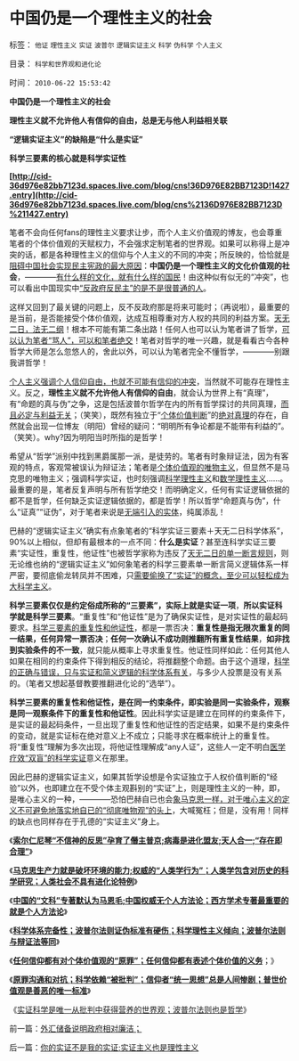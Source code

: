 # 中国仍是一个理性主义的社会

标签： `他证` `理性主义` `实证` `波普尔` `逻辑实证主义` `科学` `伪科学` `个人主义` 

目录： `科学和世界观和进化论`

时间： `2010-06-22 15:53:42`

**中国仍是一个理性主义的社会**

**理性主义就不允许他人有信仰的自由，总是无与他人利益相关联**

**“逻辑实证主义”的缺陷是“什么是实证”**

**科学三要素的核心就是科学实证性**

**[http://cid-36d976e82bb7123d.spaces.live.com/blog/cns!36D976E82BB7123D!1427.entry](http://cid-36d976e82bb7123d.spaces.live.com/blog/cns%2136D976E82BB7123D%211427.entry)**

笔者不会向任何fans的理性主义要求让步，而个人主义价值观的博友，也会尊重笔者的个体价值观的天赋权力，不会强求定制笔者的世界观。如果可以称得上是冲突的话，都是各种理性主义的信仰与个人主义的不同的冲突；所反映的，恰恰就是[阻碍中国社会实现民主宪政的最大原因](../../../2010/1/14/中国传统文化不相容于民主社会的两种价值观.md)：**中国仍是一个理性主义的文化价值观的社会**，————[有什么样的文化，就有什么样的国民](../../../2010/3/3/《大义觉迷录》监督舆论.md)！由这种似有似无的“冲突”，也可以看出中国现实中[“反政府反民主”的是不是很普通的人](../../../2010/3/2/“反科学反民主的敌人”可能只是普通“人”.md)。

这样又回到了最关键的问题上，反不反政府那是将来可能时；（再说啦），最重要的是当前，是否能接受个体价值观，达成互相尊重对方人权的共同的利益方案。[天无二日，法无二纲](../../../2010/6/11/“天无二日，法无二纲”单一断言规则.md)！根本不可能有第二条出路！任何人也可以认为笔者讲了哲学，[可以认为笔者“骂人”，可以和笔者绝交](../../../2010/2/22/民主派哲学家不要再掺乎“中国特色的人权”.md)！笔者对哲学的唯一兴趣，就是看看古今各种哲学大师是怎么忽悠人的，舍此以外，可以认为笔者完全不懂哲学，————别跟我讲哲学！

[个人主义强调个人信仰自由，也就不可能有信仰的冲突](../../../2009/10/28/人权和宗教信仰自由和播道和启蒙.md)，当然就不可能存在理性主义。反之，**理性主义就不允许他人有信仰的自由**，就会认为世界上有“真理”，有“命题的真与伪”之争，这是包括波普尔哲学在内的所有哲学探讨的共同真理，[而且必定与利益无关](../../../2010/3/9/没有利益就没有科学.md)；（笑笑），既然有独立于“[个体价值判断](../../../2010/1/21/人权是价值判断的原子单位.md)”的[绝对真理](../../../2009/6/25/MyGod!我的上帝！绝对的真理存在吗？.md)的存在，自然就会出现一位博友（明阳）曾经的疑问：“明明所有争论都是不能带有利益的”。（笑笑）。why?因为明阳当时所指的是哲学！

希望从“哲学”派别中找到黑爵属那一派，是徒劳的。笔者有时象辩证法，因为有客观的特点，客观常被误认为辩证法；笔者是[个体价值观的唯物主义](http://blog.sina.com.cn/s/blog_5563a64d0100f8ud.html)，但显然不是马克思的唯物主义；强调科学实证，也时刻强调[科学理性主义](../../../2010/3/13/科学作为哲学使用就不再是科学.md)和[数学理性主义](../../../2010/6/12/科学和民主属于普罗大众而非仅是“数学家”.md)……。最重要的是，笔者反复声明与所有哲学绝交！而明确定义，任何有实证逻辑依据的都不是哲学，任何缺乏实证逻辑依据的，都是哲学！所以哲学“命题真与伪”，什么“证真”“证伪”，对于笔者来说是[无端引入的实体](../../../2010/1/5/存实除虚的奥卡姆剃刀法则.md)，纯属添乱！

巴赫的“逻辑实证主义”确实有点象笔者的“科学实证三要素＋天无二日科学体系”，90%以上相似，但却有最根本的一点不同：**什么是实证**？甚至连科学实证三要素“实证性，重复性，他证性”也被哲学家称为违反了[天无二日的单一断言规则](../../../2010/6/11/“天无二日，法无二纲”单一断言规则.md)，则无论维也纳的“逻辑实证主义”如何象笔者的科学三要素单一断言简义逻辑体系一样严密，要彻底偷龙转凤并不困难，只[需要偷换了“实证”的概念，至少可以轻松成为大科学主义](../../../2010/3/13/科学作为哲学使用就不再是科学.md)。

**科学三要素仅仅是约定俗成所称的“三要素”，实际上就是实证一项**，**所以实证科学就是科学三要素**。“重复性”和“他证性”是为了确保实证性，是对实证性的最起码要求。[科学三要素的重复性和他证性](../../../2009/6/18/科学不是理论！科学三要素包含波普尔证伪原则.md)，都是一票否决：**重复性是指无限次重复的同一结果，任何异常一票否决**；**任何一次确认不成功则推翻所有重复性结果**，**如非找到实验条件的不一致**，就只能从概率上寻求重复性。他证性同样如此：任何其他人如果在相同的约束条件下得到相反的结论，将推翻整个命题。由于这个道理，[科学的正确与错误，只与实证和简义逻辑的科学体系有关](../../../2010/6/11/“天无二日，法无二纲”单一断言规则.md)，与多少人投票是没有关系的。（笔者又想起基督教要推翻进化论的“选举”）。

**科学三要素的重复性和他证性，是在同一约束条件，即实验是同一实验条件，观察是同一观察条件下的重复性和他证性**。因此科学实证是建立在同样的约束条件下，是实证的最起码条件，一旦出现了重复性和他证性的否定结果，如果不是约束条件的变动，就是实证标在绝对意义上不成立；只能寻求在概率统计上的重复性。将“重复性”理解为多次出现，将他证性理解成“any人证”，这些人一定不明白[医学疗效“双盲”的科学实证](../../../2009/4/4/期望，预期和选择性体验；有调查也没有发言权.md)意义在那里。

因此巴赫的逻辑实证主义，如果其哲学设想是令实证独立于人权价值判断的“经验”以外，也即建立在不受个体主观斟别的“实证”上，则是理性主义的一种，即，是唯心主义的一种，————恐怕巴赫自已也会[象马克思一样，对于唯心主义的定义不可避免地落实地自已的“彻底唯物观”的头上](../../../2009/5/9/人性本私！马列信仰和唯心主义的关系.md)，大喊冤枉；但是，没有用！同样的缺点也同样存在于孔德的“实证主义”身上。

《[**索尔仁尼琴“不信神的反思”孕育了僭主普京;病毒是进化盟友;天人合一;“存在即合理”**](../../../2010/6/15/进化论天人必然合一存在必然合理.md)》

《[**马克思生产力就是破坏环境的能力;权威的“人类学行为”；人类学包含对历史的科学研究；人类社会不具有进化论特例**](../../../2010/6/15/马克思生产力观即尽量破坏环境不求回报.md)》

《[**中国的“文科”专著默认为马恩毛;中国权威无个人方法论；西方学术专著最重要的就是个人方法论**](../../../2010/6/20/中国文史权威没有个人方法论.md)》

《[**科学体系完备性；波普尔法则证伪标准有硬伤；科学理性主义倾向；波普尔法则与辩证法等同**](../../../2010/6/20/波普尔法则先验（transcendental）有歧义，其实指巫师法则.md)》

《[**任何信仰都有对个体价值观的“原罪”；任何信仰都有表述个体价值的义务**](../../../2010/6/20/任何信仰都有对个体价值观的“原罪”.md)；》

《[**原罪沟通和对抗；科学依赖“被批判”；信仰者“统一思想”总是人间惨剧；普世价值观是善恶的唯一标准**](../../../2010/6/21/人权普世的个体价值观是善恶的唯一标准.md)》

《[实证科学是唯一从批判中获得营养的世界观；波普尔法则也是哲学](../../../2010/6/21/实证科学是唯一依赖批判，不需要文过饰非的世界观.md)》



前一篇：[外汇储备说明政府相对廉洁；](../../../2010/6/22/外汇储备说明政府相对廉洁；.md)

后一篇：[你的实证不是我的实证;实证主义也是理性主义](../../../2010/6/22/你的实证不是我的实证;实证主义也是理性主义.md)